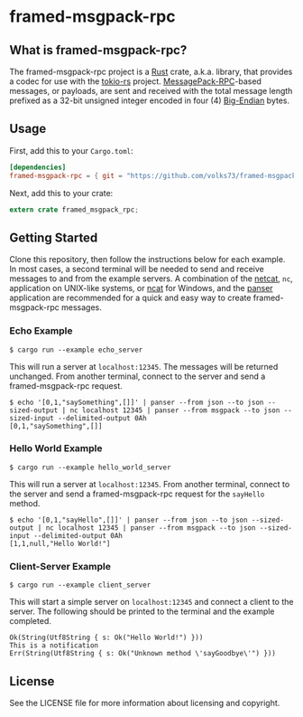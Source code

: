 # framed-msgpack-rpc #

## What is framed-msgpack-rpc? ##

The framed-msgpack-rpc project is a [Rust](http://www.rust-lang.org) crate, a.k.a. library, that provides a codec for use with the [tokio-rs](https://tokio.rs/) project. [MessagePack-RPC](https://github.com/msgpack-rpc/msgpack-rpc)-based messages, or payloads, are sent and received with the total message length prefixed as a 32-bit unsigned integer encoded in four (4) [Big-Endian](https://en.wikipedia.org/wiki/Endianness) bytes. 

## Usage ##

First, add this to your `Cargo.toml`:

```toml
[dependencies]
framed-msgpack-rpc = { git = "https://github.com/volks73/framed-msgpack-rpc.git" }
```

Next, add this to your crate:

```rust
extern crate framed_msgpack_rpc;
```

## Getting Started ##

Clone this repository, then follow the instructions below for each example. In most cases, a second terminal will be needed to send and receive messages to and from the example servers. A combination of the [netcat](https://en.wikipedia.org/wiki/Netcat), `nc`, application on UNIX-like systems, or [ncat](https://nmap.org/ncat/) for Windows, and the [panser](https://github.com/volks73/panser) application are recommended for a quick and easy way to create framed-msgpack-rpc messages.

### Echo Example ###

```
$ cargo run --example echo_server
```

This will run a server at `localhost:12345`. The messages will be returned unchanged. From another terminal, connect to the server and send a framed-msgpack-rpc request.

```
$ echo '[0,1,"saySomething",[]]' | panser --from json --to json --sized-output | nc localhost 12345 | panser --from msgpack --to json --sized-input --delimited-output 0Ah
[0,1,"saySomething",[]]
```

### Hello World Example ###

```
$ cargo run --example hello_world_server
```

This will run a server at `localhost:12345`. From another terminal, connect to the server and send a framed-msgpack-rpc request for the `sayHello` method. 

```
$ echo '[0,1,"sayHello",[]]' | panser --from json --to json --sized-output | nc localhost 12345 | panser --from msgpack --to json --sized-input --delimited-output 0Ah
[1,1,null,"Hello World!"]
```

### Client-Server Example ###

```
$ cargo run --example client_server
```

This will start a simple server on `localhost:12345` and connect a client to the server. The following should be printed to the terminal and the example completed.

```
Ok(String(Utf8String { s: Ok("Hello World!") }))
This is a notification
Err(String(Utf8String { s: Ok("Unknown method \'sayGoodbye\'") }))
```

## License ##

See the LICENSE file for more information about licensing and copyright.

